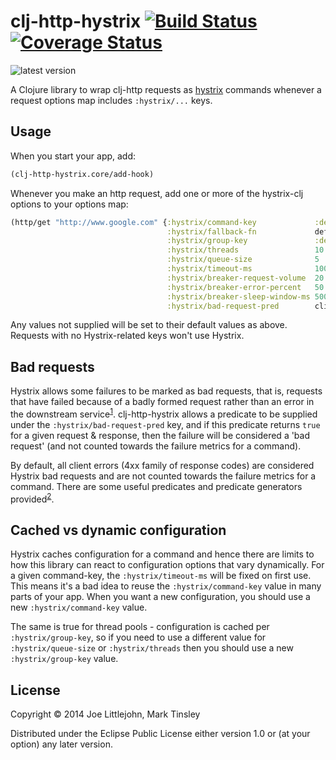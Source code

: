 # clj-http-hystrix [![Build Status](https://travis-ci.org/joelittlejohn/clj-http-hystrix.svg?branch=master)](https://travis-ci.org/joelittlejohn/clj-http-hystrix) [![Coverage Status](https://coveralls.io/repos/joelittlejohn/clj-http-hystrix/badge.svg?branch=master)](https://coveralls.io/r/joelittlejohn/clj-http-hystrix?branch=master)

![latest version](https://clojars.org/clj-http-hystrix/latest-version.svg)

A Clojure library to wrap clj-http requests as [hystrix](https://github.com/Netflix/Hystrix) commands whenever a request options map includes `:hystrix/...` keys.

## Usage

When you start your app, add:

```clj
(clj-http-hystrix.core/add-hook)
```

Whenever you make an http request, add one or more of the hystrix-clj options to your options map:

```clj
(http/get "http://www.google.com" {:hystrix/command-key             :default
                                   :hystrix/fallback-fn             default-fallback
                                   :hystrix/group-key               :default
                                   :hystrix/threads                 10
                                   :hystrix/queue-size              5
                                   :hystrix/timeout-ms              1000
                                   :hystrix/breaker-request-volume  20
                                   :hystrix/breaker-error-percent   50
                                   :hystrix/breaker-sleep-window-ms 5000
                                   :hystrix/bad-request-pred        client-error?}}
```
Any values not supplied will be set to their default values as above. Requests with no Hystrix-related keys won't use Hystrix.

## Bad requests

Hystrix allows some failures to be marked as bad requests, that is, requests that have failed because of a badly formed request rather than an error in the downstream service<sup>[1](https://github.com/Netflix/Hystrix/wiki/How-To-Use#error-propagation)</sup>. clj-http-hystrix allows a predicate to be supplied under the `:hystrix/bad-request-pred` key, and if this predicate returns `true` for a given request & response, then the failure will be considered a 'bad request' (and not counted towards the failure metrics for a command).

By default, all client errors (4xx family of response codes) are considered Hystrix bad requests and are not counted towards the failure metrics for a command. There are some useful predicates and predicate generators provided<sup>[2](https://github.com/joelittlejohn/clj-http-hystrix/blob/18a4f8f9636e531558a57557681c5d5861b27e42/src/clj_http_hystrix/core.clj#L67)</sup>.

## Cached vs dynamic configuration

Hystrix caches configuration for a command and hence there are limits to how this library can react to configuration options that vary dynamically. For a given command-key, the `:hystrix/timeout-ms` will be fixed on first use. This means it's a bad idea to reuse the `:hystrix/command-key` value in many parts of your app. When you want a new configuration, you should use a new `:hystrix/command-key` value.

The same is true for thread pools - configuration is cached per `:hystrix/group-key`, so if you need to use a different value for `:hystrix/queue-size` or `:hystrix/threads` then you should use a new `:hystrix/group-key` value.

## License

Copyright © 2014 Joe Littlejohn, Mark Tinsley

Distributed under the Eclipse Public License either version 1.0 or (at
your option) any later version.
